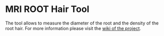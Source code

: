 # MRI ROOT Hair Tool

The tool allows to measure the diameter of the root and the density of the root hair.
For more information please visit the [wiki of the project](https://github.com/MontpellierRessourcesImagerie/imagej_macros_and_scripts/wiki/MRI_Root_Hair_Tools).
